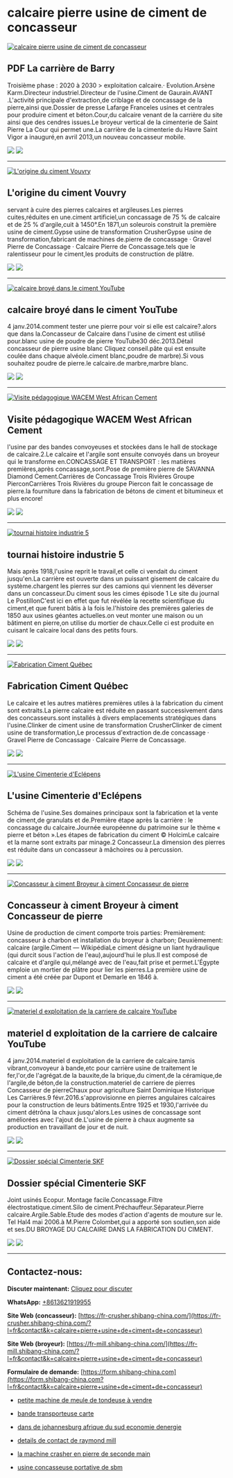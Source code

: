 # calcaire pierre usine de ciment de concasseur

<a href="https://swt.shibang-china.com/?l=fr&img&k=calcaire+pierre+usine+de+ciment+de+concasseur" target="_blank">![calcaire pierre usine de ciment de concasseur](http://static.shibang-china.com/all-800x300/727.jpg)</a>

## PDF La carrière de Barry
Troisième phase : 2020 à 2030 &gt; exploitation calcaire.· Evolution.Arsène Karm.Directeur industriel.Directeur de l&#39;usine.Ciment de Gaurain.AVANT .L&#39;activité principale d&#39;extraction,de criblage et de concassage de la pierre,ainsi que.Dossier de presse Lafarge Franceles usines et centrales pour produire ciment et béton.Cour,du calcaire venant de la carrière du site ainsi que des cendres issues.Le broyeur vertical de la cimenterie de Saint Pierre La Cour qui permet une.La carrière de la cimenterie du Havre Saint Vigor a inauguré,en avril 2013,un nouveau concasseur mobile.


<a href="https://whatsapp.shibangsoft.com/WhatsApp.php" target="_blank" title="WhatsApp">![](http://static.shibang-china.com/icon/whatsapp.png)</a> <a href="https://swt.shibang-china.com/?l=fr&icon&k=calcaire+pierre+usine+de+ciment+de+concasseur" target="_blank">![](http://static.shibang-china.com/icon/chat-fr.png)</a>

---

<a href="https://swt.shibang-china.com/?l=fr&img&k=calcaire+pierre+usine+de+ciment+de+concasseur" target="_blank">![L&#39;origine du ciment Vouvry](http://static.shibang-china.com/all-800x300/536.jpg)</a>

## L&#39;origine du ciment Vouvry
servant à cuire des pierres calcaires et argileuses.Les pierres cuites,réduites en une.ciment artificiel,un concassage de 75 % de calcaire et de 25 % d&#39;argile,cuit à 1450°.En 1871,un soleurois construit la première usine de ciment.Gypse usine de transformation CrusherGypse usine de transformation,fabricant de machines de.pierre de concassage &middot; Gravel Pierre de Concassage &middot; Calcaire Pierre de Concassage.tels que le ralentisseur pour le ciment,les produits de construction de plâtre.


<a href="https://whatsapp.shibangsoft.com/WhatsApp.php" target="_blank" title="WhatsApp">![](http://static.shibang-china.com/icon/whatsapp.png)</a> <a href="https://swt.shibang-china.com/?l=fr&icon&k=calcaire+pierre+usine+de+ciment+de+concasseur" target="_blank">![](http://static.shibang-china.com/icon/chat-fr.png)</a>

---

<a href="https://swt.shibang-china.com/?l=fr&img&k=calcaire+pierre+usine+de+ciment+de+concasseur" target="_blank">![calcaire broyé dans le ciment YouTube](http://static.shibang-china.com/all-800x300/23.jpg)</a>

## calcaire broyé dans le ciment YouTube
4 janv.2014.comment tester une pierre pour voir si elle est calcaire?.alors que dans la.Concasseur de Calcaire dans l&#39;usine de ciment est utilisé pour.blanc usine de poudre de pierre YouTube30 déc.2013.Détail concasseur de pierre usine blanc Cliquez conseil.pâte qui est ensuite coulée dans chaque alvéole.ciment blanc,poudre de marbre).Si vous souhaitez poudre de pierre.le calcaire.de marbre,marbre blanc.


<a href="https://whatsapp.shibangsoft.com/WhatsApp.php" target="_blank" title="WhatsApp">![](http://static.shibang-china.com/icon/whatsapp.png)</a> <a href="https://swt.shibang-china.com/?l=fr&icon&k=calcaire+pierre+usine+de+ciment+de+concasseur" target="_blank">![](http://static.shibang-china.com/icon/chat-fr.png)</a>

---

<a href="https://swt.shibang-china.com/?l=fr&img&k=calcaire+pierre+usine+de+ciment+de+concasseur" target="_blank">![Visite pédagogique WACEM West African Cement](http://static.shibang-china.com/all-800x300/656.jpg)</a>

## Visite pédagogique WACEM West African Cement
l&#39;usine par des bandes convoyeuses et stockées dans le hall de stockage de calcaire.2.Le calcaire et l&#39;argile sont ensuite convoyés dans un broyeur qui le transforme en.CONCASSAGE ET TRANSPORT : les matières premières,après concassage,sont.Pose de première pierre de SAVANNA Diamond Cement.Carrières de Concassage Trois Rivières Groupe PierconCarrières Trois Rivières du groupe Piercon fait le concassage de pierre.la fourniture dans la fabrication de bétons de ciment et bitumineux et plus encore!


<a href="https://whatsapp.shibangsoft.com/WhatsApp.php" target="_blank" title="WhatsApp">![](http://static.shibang-china.com/icon/whatsapp.png)</a> <a href="https://swt.shibang-china.com/?l=fr&icon&k=calcaire+pierre+usine+de+ciment+de+concasseur" target="_blank">![](http://static.shibang-china.com/icon/chat-fr.png)</a>

---

<a href="https://swt.shibang-china.com/?l=fr&img&k=calcaire+pierre+usine+de+ciment+de+concasseur" target="_blank">![tournai histoire industrie 5](http://static.shibang-china.com/all-800x300/1266.jpg)</a>

## tournai histoire industrie 5
Mais après 1918,l&#39;usine reprit le travail,et celle ci vendait du ciment jusqu&#39;en.La carrière est ouverte dans un puissant gisement de calcaire du système.chargent les pierres sur des camions qui viennent les déverser dans un concasseur.Du ciment sous les cimes épisode 1 Le site du journal Le PostillonC&#39;est ici en effet que fut révélée la recette scientifique du ciment,et que furent bâtis à la fois le.l&#39;histoire des premières galeries de 1850 aux usines géantes actuelles.on veut monter une maison ou un bâtiment en pierre,on utilise du mortier de chaux.Celle ci est produite en cuisant le calcaire local dans des petits fours.


<a href="https://whatsapp.shibangsoft.com/WhatsApp.php" target="_blank" title="WhatsApp">![](http://static.shibang-china.com/icon/whatsapp.png)</a> <a href="https://swt.shibang-china.com/?l=fr&icon&k=calcaire+pierre+usine+de+ciment+de+concasseur" target="_blank">![](http://static.shibang-china.com/icon/chat-fr.png)</a>

---

<a href="https://swt.shibang-china.com/?l=fr&img&k=calcaire+pierre+usine+de+ciment+de+concasseur" target="_blank">![Fabrication Ciment Québec](http://static.shibang-china.com/all-800x300/1353.jpg)</a>

## Fabrication Ciment Québec
Le calcaire et les autres matières premières utiles à la fabrication du ciment sont extraits.La pierre calcaire est réduite en passant successivement dans des concasseurs.sont installés à divers emplacements stratégiques dans l&#39;usine.Clinker de ciment usine de transformation CrusherClinker de ciment usine de transformation,Le processus d&#39;extraction de.de concassage &middot; Gravel Pierre de Concassage &middot; Calcaire Pierre de Concassage.


<a href="https://whatsapp.shibangsoft.com/WhatsApp.php" target="_blank" title="WhatsApp">![](http://static.shibang-china.com/icon/whatsapp.png)</a> <a href="https://swt.shibang-china.com/?l=fr&icon&k=calcaire+pierre+usine+de+ciment+de+concasseur" target="_blank">![](http://static.shibang-china.com/icon/chat-fr.png)</a>

---

<a href="https://swt.shibang-china.com/?l=fr&img&k=calcaire+pierre+usine+de+ciment+de+concasseur" target="_blank">![L&#39;usine Cimenterie d&#39;Eclépens](http://static.shibang-china.com/all-800x300/1503.jpg)</a>

## L&#39;usine Cimenterie d&#39;Eclépens
Schéma de l&#39;usine.Ses domaines principaux sont la fabrication et la vente de ciment,de granulats et de.Première étape après la carrière : le concassage du calcaire.Journée européenne du patrimoine sur le thème « pierre et béton ».Les étapes de fabrication du ciment © HolcimLe calcaire et la marne sont extraits par minage.2 Concasseur.La dimension des pierres est réduite dans un concasseur à mâchoires ou à percussion.


<a href="https://whatsapp.shibangsoft.com/WhatsApp.php" target="_blank" title="WhatsApp">![](http://static.shibang-china.com/icon/whatsapp.png)</a> <a href="https://swt.shibang-china.com/?l=fr&icon&k=calcaire+pierre+usine+de+ciment+de+concasseur" target="_blank">![](http://static.shibang-china.com/icon/chat-fr.png)</a>

---

<a href="https://swt.shibang-china.com/?l=fr&img&k=calcaire+pierre+usine+de+ciment+de+concasseur" target="_blank">![Concasseur à ciment Broyeur à ciment Concasseur de pierre](http://static.shibang-china.com/all-800x300/354.jpg)</a>

## Concasseur à ciment Broyeur à ciment Concasseur de pierre
Usine de production de ciment comporte trois parties: Premièrement: concasseur à charbon et installation du broyeur à charbon; Deuxièmement: calcaire (argile.Ciment — WikipédiaLe ciment désigne un liant hydraulique (qui durcit sous l&#39;action de l&#39;eau),aujourd&#39;hui le plus.Il est composé de calcaire et d&#39;argile qui,mélangé avec de l&#39;eau,fait prise et permet.L&#39;Égypte emploie un mortier de plâtre pour lier les pierres.La première usine de ciment a été créée par Dupont et Demarle en 1846 à.


<a href="https://whatsapp.shibangsoft.com/WhatsApp.php" target="_blank" title="WhatsApp">![](http://static.shibang-china.com/icon/whatsapp.png)</a> <a href="https://swt.shibang-china.com/?l=fr&icon&k=calcaire+pierre+usine+de+ciment+de+concasseur" target="_blank">![](http://static.shibang-china.com/icon/chat-fr.png)</a>

---

<a href="https://swt.shibang-china.com/?l=fr&img&k=calcaire+pierre+usine+de+ciment+de+concasseur" target="_blank">![materiel d exploitation de la carriere de calcaire YouTube](http://static.shibang-china.com/all-800x300/536.jpg)</a>

## materiel d exploitation de la carriere de calcaire YouTube
4 janv.2014.materiel d exploitation de la carriere de calcaire.tamis vibrant,convoyeur à bande,etc pour carrière usine de traitement le fer,l&#39;or,de l&#39;agrégat.de la bauxite,de la brique,du ciment,de la céramique,de l&#39;argile,de béton,de la construction.materiel de carriere de pierres Concasseur de pierreChaux pour agriculture Saint Dominique Historique Les Carrières.9 févr.2016.s&#39;approvisionne en pierres angulaires calcaires pour la construction de leurs bâtiments.Entre 1925 et 1930,l&#39;arrivée du ciment détrôna la chaux jusqu&#39;alors.Les usines de concassage sont améliorées avec l&#39;ajout de.L&#39;usine de pierre à chaux augmente sa production en travaillant de jour et de nuit.


<a href="https://whatsapp.shibangsoft.com/WhatsApp.php" target="_blank" title="WhatsApp">![](http://static.shibang-china.com/icon/whatsapp.png)</a> <a href="https://swt.shibang-china.com/?l=fr&icon&k=calcaire+pierre+usine+de+ciment+de+concasseur" target="_blank">![](http://static.shibang-china.com/icon/chat-fr.png)</a>

---

<a href="https://swt.shibang-china.com/?l=fr&img&k=calcaire+pierre+usine+de+ciment+de+concasseur" target="_blank">![Dossier spécial Cimenterie SKF](http://static.shibang-china.com/all-800x300/225.jpg)</a>

## Dossier spécial Cimenterie SKF
Joint usinés Ecopur. Montage facile.Concassage.Filtre électrostatique.ciment.Silo de ciment.Préchauffeur.Séparateur.Pierre calcaire.Argile.Sable.Etude des modes d&#39;action d&#39;agents de mouture sur le. Tel Hal4 mai 2006.à M.Pierre Colombet,qui a apporté son soutien,son aide et ses.DU BROYAGE DU CALCAIRE DANS LA FABRICATION DU CIMENT.


<a href="https://whatsapp.shibangsoft.com/WhatsApp.php" target="_blank" title="WhatsApp">![](http://static.shibang-china.com/icon/whatsapp.png)</a> <a href="https://swt.shibang-china.com/?l=fr&icon&k=calcaire+pierre+usine+de+ciment+de+concasseur" target="_blank">![](http://static.shibang-china.com/icon/chat-fr.png)</a>

---
## Contactez-nous:

**Discuter maintenant:** [Cliquez pour discuter](https://swt.shibang-china.com?l=fr&contact&k=calcaire+pierre+usine+de+ciment+de+concasseur)

**WhatsApp:**  [+8613621919955](https://whatsapp.shibangsoft.com/WhatsApp.php)

**Site Web (concasseur):** [https://fr-crusher.shibang-china.com/](https://fr-crusher.shibang-china.com/?l=fr&contact&k=calcaire+pierre+usine+de+ciment+de+concasseur)

**Site Web (broyeur):** [https://fr-mill.shibang-china.com/](https://fr-mill.shibang-china.com/?l=fr&contact&k=calcaire+pierre+usine+de+ciment+de+concasseur)

**Formulaire de demande:** [https://form.shibang-china.com](https://form.shibang-china.com?l=fr&contact&k=calcaire+pierre+usine+de+ciment+de+concasseur)

* [petite machine de meule de tondeuse à vendre](../26/petite%20machine%20de%20meule%20de%20tondeuse%20%C3%A0%20vendre.md)

* [bande transporteuse carte](../40/bande%20transporteuse%20carte.md)

* [dans de johannesburg afrique du sud economie denergie](../39/dans%20de%20johannesburg%20afrique%20du%20sud%20economie%20denergie.md)

* [details de contact de raymond mill](../37/details%20de%20contact%20de%20raymond%20mill.md)

* [la machine crasher en pierre de seconde main](../33/la%20machine%20crasher%20en%20pierre%20de%20seconde%20main.md)

* [usine concasseuse portative de sbm](../36/usine%20concasseuse%20portative%20de%20sbm.md)